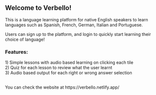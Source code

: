 <h2>Welcome to Verbello!</h2>

This is a language learning platform for native English speakers to learn languages such as Spanish, French, German, Italian and Portuguese.

Users can sign up to the platform, and login to quickly start learning their choice of language!

<h3>Features: </h3>
1) Simple lessons with audio based learning on clicking each tile
<br>
2) Quiz for each lesson to review what the user learnt
<br>
3) Audio based output for each right or wrong answer selection 
<br> <br>

<p>You can check the website at https://verbello.netlify.app/</p>

